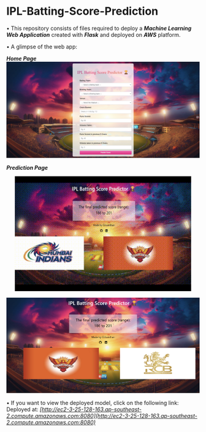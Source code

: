 # IPL-Batting-Score-Prediction

• This repository consists of files required to deploy a ___Machine Learning Web Application___ created with ___Flask___  and deployed on ___AWS___ platform.

• A glimpse of the web app:

___Home Page___
![alt text](readme_resources/UX-1.PNG)



 ___Prediction Page___

<p align="center">
  <img width="460" height="300" src="readme_resources/UX-2.gif">
</p>

![alt text](readme_resources/UX-2.PNG)

• If you want to view the deployed model, click on the following link:<br />
Deployed at: _[http://ec2-3-25-128-163.ap-southeast-2.compute.amazonaws.com:8080](http://ec2-3-25-128-163.ap-southeast-2.compute.amazonaws.com:8080)_
